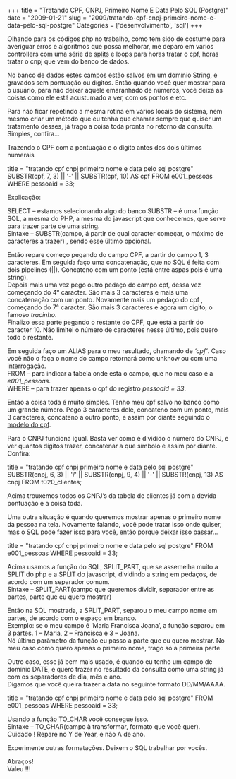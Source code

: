 +++
title = "Tratando CPF, CNPJ, Primeiro Nome E Data Pelo SQL (Postgre)"
date = "2009-01-21"
slug = "2009/tratando-cpf-cnpj-primeiro-nome-e-data-pelo-sql-postgre"
Categories = ['desenvolvimento', 'sql']
+++

<p>Olhando para os códigos php no trabalho, como tem sido de costume para averiguar erros e algoritmos que possa melhorar, me deparo em vários controllers com uma série de <a href="http://br.php.net/manual/pt_BR/function.split.php">splits</a> e loops para horas tratar o cpf, horas tratar o cnpj que vem do banco de dados.</p>

<p>No banco de dados estes campos estão salvos em um domínio String, e gravados sem pontuação ou dígitos. Então quando você quer mostrar para o usuário, para não deixar aquele emaranhado de números, você deixa as coisas como ele está acustumado a ver, com os pontos e etc.</p>

<p>Para não ficar repetindo a mesma rotina em vários locais do sistema, nem mesmo criar um método que eu tenha que chamar sempre que quiser um tratamento desses, já trago a coisa toda pronta no retorno da consulta. Simples, confira&#8230;</p>

<p>Trazendo o CPF com a pontuação e o dígito antes dos dois últimos numerais</p>

title = "tratando cpf cnpj primeiro nome e data pelo sql postgre"
SUBSTR(cpf, 7, 3) || '-' || SUBSTR(cpf, 10) AS cpf
FROM e001_pessoas
WHERE pessoaid = 33;
</pre>




<!--more-->


<p> Explicação:</p>

<p>SELECT &#8211; estamos selecionando algo do banco SUBSTR &#8211; é uma função SQL, a mesma do PHP, a mesma do javascript que conhecemos, que serve para trazer parte de uma string.<br/>
Sintaxe &#8211; SUBSTR(campo, á partir de qual caracter começar, o máximo de caracteres a trazer) , sendo esse último opcional.</p>

<p>Então repare começo pegando do campo CPF, a partir do campo 1, 3 caracteres. Em seguida faço uma concatenação, que no SQL é feita com dois pipelines (||). Concateno com um ponto (está entre aspas pois é uma string).<br/>
Depois mais uma vez pego outro pedaço do campo cpf, dessa vez começando do 4° caracter. São mais 3 caracteres e mais uma concatenação com um ponto. Novamente mais um pedaço do cpf , começando do 7° caracter. São mais 3 caracteres e agora um dígito, o famoso <em>tracinho</em>.<br/>
Finalizo essa parte pegando o restante do CPF, que está a partir do caracter 10. Não limitei o número de caracteres nesse último, pois quero todo o restante.</p>

<p>Em seguida faço um ALIAS para o meu resultado, chamando de <em>&#8216;cpf&#8217;</em>. Caso você não o faça o nome do campo retornará como unknow ou com uma interrogação.<br/>
FROM &#8211; para indicar a tabela onde está o campo, que no meu caso é a <em>e001_pessoas</em>.<br/>
WHERE &#8211; para trazer apenas o cpf do registro <em>pessoaid = 33</em>.</p>

<p>Então a coisa toda é muito simples. Tenho meu cpf salvo no banco como um grande número. Pego 3 caracteres dele, concateno com um ponto, mais 3 caracteres, concateno a outro ponto, e assim por diante seguindo o <a href="http://en.wikipedia.org/wiki/File:Cpf2.jpg">modelo do cpf</a>.</p>

<p>Para o CNPJ funciona igual. Basta ver como é dividido o número do CNPJ, e ver quantos dígitos trazer, concatenar a que símbolo e assim por diante. Confira:</p>

title = "tratando cpf cnpj primeiro nome e data pelo sql postgre"
SUBSTR(cnpj, 6, 3) || '/' || SUBSTR(cnpj, 9, 4) || '-' ||
SUBSTR(cnpj, 13) AS cnpj
FROM t020_clientes;
</pre>


<p>Acima trouxemos todos os CNPJ&#8217;s da tabela de clientes já com a devida pontuação e a coisa toda.</p>

<p>Uma outra situação é quando queremos mostrar apenas o primeiro nome da pessoa na tela. Novamente falando, você pode tratar isso onde quiser, mas o SQL pode fazer isso para você, então porque deixar isso passar&#8230;</p>

title = "tratando cpf cnpj primeiro nome e data pelo sql postgre"
FROM e001_pessoas
WHERE pessoaid = 33;
</pre>


<p>Acima usamos a função do SQL, SPLIT_PART, que se assemelha muito a SPLIT do php e a SPLIT do javascript, dividindo a string em pedaços, de acordo com um separador comum.<br/>
Sintaxe &#8211; SPLIT_PART(campo que queremos dividir, separador entre as partes, parte que eu quero mostrar)</p>

<p>Então na SQL mostrada, a SPLIT_PART, separou o meu campo nome em partes, de acordo com o espaço em branco.<br/>
Exemplo: se o meu campo é &#8216;Maria Francisca Joana&#8217;, a função separou em 3 partes. 1 &#8211; Maria, 2 &#8211; Francisca e 3 &#8211; Joana.<br/>
Nó último parâmetro da função eu passo a parte que eu quero mostrar. No meu caso como quero apenas o primeiro nome, trago só a primeira parte.</p>

<p>Outro caso, esse já bem mais usado, é quando eu tenho um campo de domínio DATE, e quero trazer no resultado da consulta como uma string já com os separadores de dia, mês e ano.<br/>
Digamos que você queira trazer a data no seguinte formato DD/MM/AAAA.</p>

title = "tratando cpf cnpj primeiro nome e data pelo sql postgre"
FROM e001_pessoas
WHERE pessoaid = 33;
</pre>


<p>Usando a função TO_CHAR você consegue isso.<br/>
Sintaxe &#8211; TO_CHAR(campo à transformar, formato que você quer).<br/>
Cuidado ! Repare no Y de Year, e não A de ano.</p>

<p>Experimente outras formatações. Deixem o SQL trabalhar por vocês.</p>

<p>Abraços!<br/>
Valeu !!!</p>
